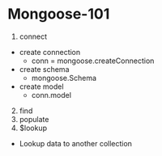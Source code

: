 # Mongoose-101
1. connect
  * create connection
    - conn = mongoose.createConnection
  * create schema
    - mongoose.Schema
  * create model
    - conn.model
2. find
3. populate
4. $lookup
  - Lookup data to another collection
